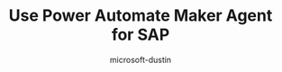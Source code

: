 ---
title: Use Power Automate Maker Agent for SAP
description: Follow some examples of how to use Power Automate Maker Agent for SAP to translate business-oriented goals into actionable SAP NetWeaver tasks.
author: microsoft-dustin
ms.author: dustin.rasener
contributors:
  - hidasa
  - robinsonshields
  - microsoft-george
  - tverhasselt
  - galitskyd
  - ryanb58
  - scottwoodallmsft
  - Wrighttyler
  - EllenWehrle
  - MartinPankraz
ms.reviewer: ellenwehrle
ms.topic: overview
ms.date: 12/11/2024
ms.service: power-platform
ms.subservice: sap
# Customer intent: As an administrator, I want to learn how to access, install, and set up the Power Automate Maker Agent for SAP.
---